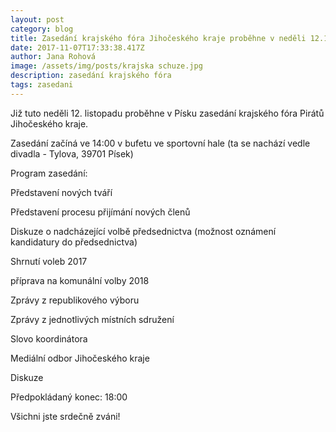 ```yaml
---
layout: post
category: blog
title: Zasedání krajského fóra Jihočeského kraje proběhne v neděli 12.11. v Písku
date: 2017-11-07T17:33:38.417Z
author: Jana Rohová
image: /assets/img/posts/krajska schuze.jpg
description: zasedání krajského fóra
tags: zasedani
---
```

Již tuto neděli 12. listopadu proběhne v Písku zasedání
krajského fóra Pirátů Jihočeského kraje.

Zasedání začíná ve 14:00 v bufetu ve sportovní hale (ta
se nachází vedle divadla - Tylova, 39701 Písek)

Program zasedání:

Představení nových tváří

Představení procesu přijímání nových členů

Diskuze o nadcházející volbě předsednictva (možnost oznámení
kandidatury do předsednictva)

Shrnutí voleb 2017

příprava na komunální volby 2018

Zprávy z republikového výboru

Zprávy z jednotlivých místních sdružení

Slovo koordinátora

Mediální odbor Jihočeského kraje

Diskuze

Předpokládaný konec: 18:00

Všichni jste srdečně zváni!

